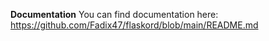 **Documentation**
You can find documentation here: https://github.com/Fadix47/flaskord/blob/main/README.md
